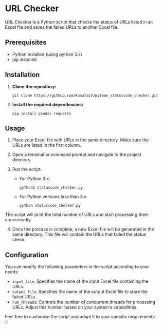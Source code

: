 # **URL Checker**
URL Checker is a Python script that checks the status of URLs listed in an Excel file and saves the failed URLs to another Excel file.

## **Prerequisites**
- Python installed (using python 3.x)
- pip installed

## **Installation**

 1. **Clone the repository:**

    ```git clone https://github.com/KosalaiV/python_statuscode_checker.git```


 2. **Install the required dependencies:**

    ```pip install pandas requests```

## **Usage**

1. Place your Excel file with URLs in the same directory. Make sure the URLs are listed in the first column.

2. Open a terminal or command prompt and navigate to the project directory.

3. Run the script:

   - For Python 3.x:

     ```python3 statuscode_checker.py```

   - For Python versions less than 3.x:

     ```python statuscode_checker.py```

The script will print the total number of URLs and start processing them concurrently.

4. Once the process is complete, a new Excel file will be generated in the same directory. This file will contain the URLs that failed the status check.

## **Configuration**
You can modify the following parameters in the script according to your needs:

 - `input_file`: Specifies the name of the input Excel file containing the URLs.
- `output_file`: Specifies the name of the output Excel file to store the failed URLs.
- `num_threads`: Controls the number of concurrent threads for processing URLs. Adjust this number based on your system's capabilities.

Feel free to customize the script and adapt it to your specific requirements :) 
